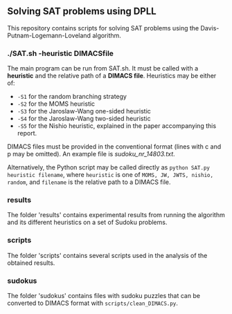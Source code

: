 ## Solving SAT problems using DPLL

This repository contains scripts for solving SAT problems using the Davis-Putnam-Logemann-Loveland algorithm.


### ./SAT.sh -heuristic DIMACSfile

The main program can be run from SAT.sh. It must be called with a **heuristic** and the relative path of a **DIMACS file**. Heuristics may be either of:

* `-S1` for the random branching strategy
* `-S2` for the MOMS heuristic
* `-S3` for the Jaroslaw-Wang one-sided heuristic
* `-S4` for the Jaroslaw-Wang two-sided heuristic
* `-S5` for the Nishio heuristic, explained in the paper accompanying this report.

DIMACS files must be provided in the conventional format (lines with c and p may be omitted). An example file is *sudoku_nr_14803.txt*.

Alternatively, the Python script may be called directly as `python SAT.py heuristic filename`, where `heuristic` is one of `MOMS, JW, JWTS, nishio, random`, and `filename` is the relative path to a DIMACS file.


### results

The folder 'results' contains experimental results from running the algorithm and its different heuristics on a set of Sudoku problems.

### scripts

The folder 'scripts' contains several scripts used in the analysis of the obtained results.

### sudokus

The folder 'sudokus' contains files with sudoku puzzles that can be converted to DIMACS format with `scripts/clean_DIMACS.py`.
